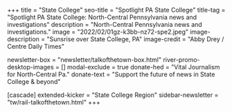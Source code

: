 +++
title = "State College"
seo-title = "Spotlight PA State College"
title-tag = "Spotlight PA State College: North-Central Pennsylvania news and investigations"
description = "North-Central Pennsylvania news and investigations."
image = "2022/02/01gz-k3bb-nz72-spe2.jpeg"
image-description = "Sunsrise over State College, PA"
image-credit = "Abby Drey / Centre Daily Times"

newsletter-box = "newsletter/talkofthetown-box.html"
river-promo-desktop-images = []
modal-exclude = true
donate-hed = "Vital Journalism for North-Central Pa."
donate-text = "Support the future of news in State College & beyond"

[cascade]
extended-kicker = "State College Region"
sidebar-newsletter = "tw/rail-talkofthetown.html"
+++
